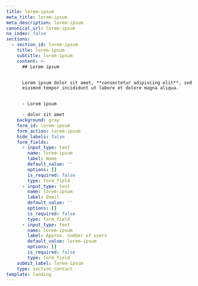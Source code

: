 ```yaml
---
title: lorem-ipsum
meta_title: lorem-ipsum
meta_description: lorem-ipsum
canonical_url: lorem-ipsum
no_index: false
sections:
  - section_id: lorem-ipsum
    title: lorem-ipsum
    subtitle: lorem-ipsum
    content: >-
      ## Lorem ipsum


      Lorem ipsum dolor sit amet, **consectetur adipiscing elit**, sed do
      eiusmod tempor incididunt ut labore et dolore magna aliqua.


      - Lorem ipsum

      - dolor sit amet
    background: gray
    form_id: lorem-ipsum
    form_action: lorem-ipsum
    hide_labels: false
    form_fields:
      - input_type: text
        name: lorem-ipsum
        label: Name
        default_value: ''
        options: []
        is_required: false
        type: form_field
      - input_type: text
        name: lorem-ipsum
        label: Email
        default_value: ''
        options: []
        is_required: false
        type: form_field
      - input_type: text
        name: lorem-ipsum
        label: Approx. number of users
        default_value: lorem-ipsum
        options: []
        is_required: false
        type: form_field
    submit_label: lorem-ipsum
    type: section_contact
template: landing
---
```

